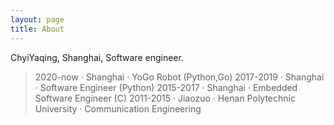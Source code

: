 ```yaml
---
layout: page
title: About
---
```


ChyiYaqing, Shanghai, Software engineer.

> 2020-now  · Shanghai · YoGo Robot (Python,Go)
> 2017-2019 · Shanghai · Software Engineer (Python)
> 2015-2017 · Shanghai · Embedded Software Engineer (C)
> 2011-2015 · Jiaozuo  · Henan Polytechnic University · Communication Engineering
